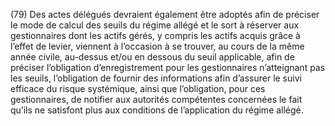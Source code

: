 (79) Des actes délégués devraient également être adoptés afin de préciser le mode de calcul des seuils du régime allégé et le sort à réserver aux gestionnaires dont les actifs gérés, y compris les actifs acquis grâce à l’effet de levier, viennent à l’occasion à se trouver, au cours de la même année civile, au-dessus et/ou en dessous du seuil applicable, afin de préciser l’obligation d’enregistrement pour les gestionnaires n’atteignant pas les seuils, l’obligation de fournir des informations afin d’assurer le suivi efficace du risque systémique, ainsi que l’obligation, pour ces gestionnaires, de notifier aux autorités compétentes concernées le fait qu’ils ne satisfont plus aux conditions de l’application du régime allégé.